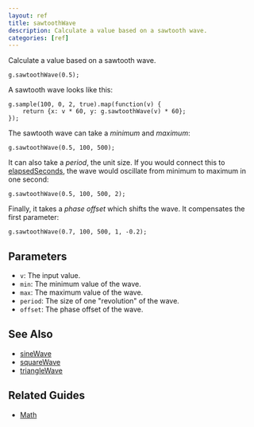 ```yaml
---
layout: ref
title: sawtoothWave
description: Calculate a value based on a sawtooth wave.
categories: [ref]
---
```

Calculate a value based on a sawtooth wave.

    g.sawtoothWave(0.5);

A sawtooth wave looks like this:

    g.sample(100, 0, 2, true).map(function(v) {
        return {x: v * 60, y: g.sawtoothWave(v) * 60};
    });

The sawtooth wave can take a *minimum* and *maximum*:

    g.sawtoothWave(0.5, 100, 500);

It can also take a *period*, the unit size. If you would connect this to [elapsedSeconds](elapsedSeconds.html), the wave would oscillate from minimum to maximum in one second:

    g.sawtoothWave(0.5, 100, 500, 2);

Finally, it takes a *phase offset* which shifts the wave. It compensates the first parameter:

    g.sawtoothWave(0.7, 100, 500, 1, -0.2);

## Parameters
- `v`: The input value.
- `min`: The minimum value of the wave.
- `max`: The maximum value of the wave.
- `period`: The size of one "revolution" of the wave.
- `offset`: The phase offset of the wave.

## See Also
- [sineWave](sineWave.html)
- [squareWave](squareWave.html)
- [triangleWave](triangleWave.html)

## Related Guides
- [Math](../guide/math.html)
